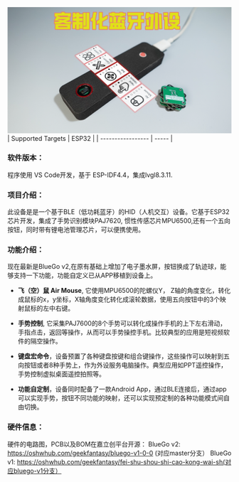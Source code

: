 ![image](bluego-v2.png)
| Supported Targets | ESP32 | 
| ----------------- | ----- |

### 软件版本：
程序使用 VS Code开发，基于 ESP-IDF4.4，集成lvgl8.3.11.

### 项目介绍：

此设备是是一个基于BLE（低功耗蓝牙）的HID（人机交互）设备。它基于ESP32芯片开发，集成了手势识别模块PAJ7620, 惯性传感芯片MPU6500,还有一个五向按钮，同时带有锂电池管理芯片，可以便携使用。

### 功能介绍：
现在最新是BlueGo v2,在原有基础上增加了电子墨水屏，按钮换成了轨迹球，能够支持一下功能，功能自定义已从APP移植到设备上。

* __飞（空）鼠 Air Mouse__,  它使用MPU6500的陀螺仪Y， Z轴的角度变化，转化成鼠标的x，y坐标，X轴角度变化转化成滚轮数据，使用五向按钮中的3个映射鼠标的左中右键。

* __手势控制__, 它采集PAJ7600的8个手势可以转化成操作手机的上下左右滑动，手指点击，返回等操作，从而可以手势操控手机。比较典型的应用是短视频软件的隔空操作。

* __键盘宏命令__，设备预置了各种键盘按键和组合键操作，这些操作可以映射到五向按钮或者8种手势上，作为外设服务电脑操作。典型应用如PPT遥控操作，手势控制虚拟桌面遥控拍照等。

* __功能自定制__，设备同时配备了一款Android App，通过BLE连接后，通过app可以实现手势，按钮不同功能的映射，还可以实现预定制的各种功能模式间自由切换。

### 硬件信息：
硬件的电路图，PCB以及BOM在嘉立创平台开源：
BlueGo v2: https://oshwhub.com/geekfantasy/bluego-v1-0-0 (对应master分支）
BlueGo v1: https://oshwhub.com/geekfantasy/fei-shu-shou-shi-cao-kong-wai-sh(对应bluego-v1分支）



